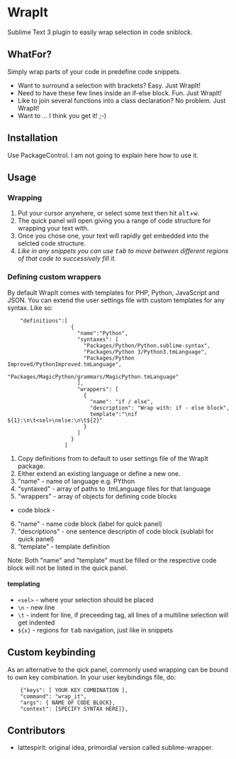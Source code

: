 # WrapIt
Sublime Text 3 plugin to easily wrap selection in code sniblock.

## WhatFor?
Simply wrap parts of your code in predefine code snippets.
- Want to surround a selection with brackets? Easy. Just WrapIt!
- Need to have these few lines inside an if-else block. Fun. Just WrapIt!
- Like to join several functions into a class declaration? No problem. Just WrapIt!
- Want to ... I think you get it! ;-)

## Installation
Use PackageControl. I am not going to explain here how to use it. 

##  Usage
### Wrapping
1. Put your cursor anywhere, or select some text then hit <kbd>alt</kbd>+<kbd>w</kbd>.
2. The quick panel will open giving you a range of code structure for wrapping your text with.
3. Once you chose one, your text will rapidly get embedded into the selcted code structure.
4. _Like in any snippets you can use <kbd>tab</kbd> to move between different regions of that code to successively fill it._

### Defining custom wrappers
By default WrapIt comes with templates for PHP, Python, JavaScript and JSON. You can extend the user settings file with custom templates for any syntax. Like so:

        "definitions":[
                        { 
                          "name":"Python",
                          "syntaxes": [
                            "Packages/Python/Python.sublime-syntax",
                            "Packages/Python 3/Python3.tmLanguage",
                            "Packages/Python Improved/PythonImproved.tmLanguage",
                            "Packages/MagicPython/grammars/MagicPython.tmLanguage"
                          ],
                          "wrappers": [
                            {
                              "name": "if / else",
                              "description": "Wrap with: if - else block",
                              template":"\nif ${1}:\n\t<sel>\nelse:\n\t${2}"
                            }
                          ]
                        }
                      ]
1. Copy definitions from to default to user settings file of the WrapIt package.
2. Either extend an existing language or define a new one.
3. "name" - name of language e.g. PYthon
4. "syntaxed" - array of paths to .tmLanguage files for that language
5. "wrappers" - array of objects for defining code blocks
- code block -
6. "name" - name code block (label for quick panel)
7. "descriptions" - one sentence descriptin of code block (sublabl for quick panel)
8. "template" - template definition

Note: Both "name" and "template" must be filled or the respective code block will not be listed in the quick panel.


#### templating
- `<sel>` - where your selection should be placed
- `\n` - new line
- `\t` - indent for line, if preceeding <sel> tag, all lines of a multiline selection will get indented
- `${x}` - regions for <kbd>tab</kbd> navigation, just like in snippets

## Custom keybinding
As an alternative to the qick panel, commonly used wrapping can be bound to own key combination.
In your user keybindings file, do:

        {"keys": [ YOUR KEY COMBINATION ],
        "command": "wrap_it",
        "args": { NAME OF CODE BLOCK},
        "context": [SPECIFY SYNTAX HERE]},

## Contributors
- lattespirit: original idea, primordial version called sublime-wrapper.

